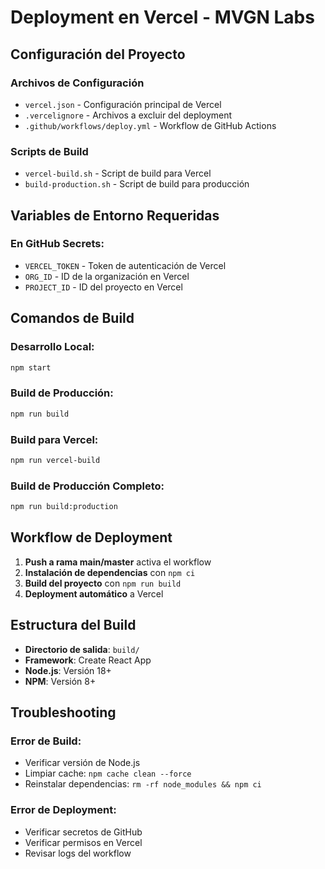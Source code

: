 # Deployment en Vercel - MVGN Labs

## Configuración del Proyecto

### Archivos de Configuración
- `vercel.json` - Configuración principal de Vercel
- `.vercelignore` - Archivos a excluir del deployment
- `.github/workflows/deploy.yml` - Workflow de GitHub Actions

### Scripts de Build
- `vercel-build.sh` - Script de build para Vercel
- `build-production.sh` - Script de build para producción

## Variables de Entorno Requeridas

### En GitHub Secrets:
- `VERCEL_TOKEN` - Token de autenticación de Vercel
- `ORG_ID` - ID de la organización en Vercel
- `PROJECT_ID` - ID del proyecto en Vercel

## Comandos de Build

### Desarrollo Local:
```bash
npm start
```

### Build de Producción:
```bash
npm run build
```

### Build para Vercel:
```bash
npm run vercel-build
```

### Build de Producción Completo:
```bash
npm run build:production
```

## Workflow de Deployment

1. **Push a rama main/master** activa el workflow
2. **Instalación de dependencias** con `npm ci`
3. **Build del proyecto** con `npm run build`
4. **Deployment automático** a Vercel

## Estructura del Build

- **Directorio de salida**: `build/`
- **Framework**: Create React App
- **Node.js**: Versión 18+
- **NPM**: Versión 8+

## Troubleshooting

### Error de Build:
- Verificar versión de Node.js
- Limpiar cache: `npm cache clean --force`
- Reinstalar dependencias: `rm -rf node_modules && npm ci`

### Error de Deployment:
- Verificar secretos de GitHub
- Verificar permisos en Vercel
- Revisar logs del workflow
